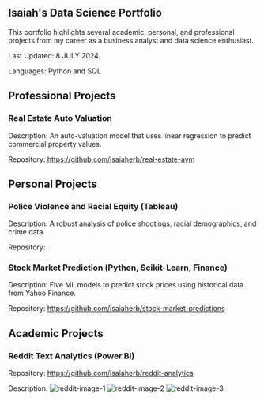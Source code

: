 ## Isaiah's Data Science Portfolio
This portfolio highlights several academic, personal, and professional projects from my career as a business analyst and data science enthusiast. 

Last Updated: 8 JULY 2024.

Languages: Python and SQL

## Professional Projects
### Real Estate Auto Valuation

Description: An auto-valuation model that uses linear regression to predict commercial property values. 

Repository: https://github.com/isaiaherb/real-estate-avm

## Personal Projects
### Police Violence and Racial Equity (Tableau)
Description: A robust analysis of police shootings, racial demographics, and crime data. 

Repository:
### Stock Market Prediction (Python, Scikit-Learn, Finance)
Description: Five ML models to predict stock prices using historical data from Yahoo Finance.

Repository: https://github.com/isaiaherb/stock-market-predictions
## Academic Projects
### Reddit Text Analytics (Power BI)
Repository: https://github.com/isaiaherb/reddit-analytics

Description: 
![reddit-image-1](https://github.com/isaiaherb/reddit-analytics/blob/main/images/Screenshot%202024-06-05%20104407.png?raw=true)
![reddit-image-2](https://github.com/isaiaherb/reddit-analytics/blob/main/images/Screenshot%202024-06-05%20105555.png?raw=true)
![reddit-image-3](https://github.com/isaiaherb/reddit-analytics/blob/main/images/Screenshot%202024-06-05%20111833.png?raw=true)
